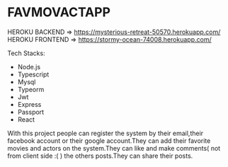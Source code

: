 # FAVMOVACTAPP

HEROKU BACKEND => https://mysterious-retreat-50570.herokuapp.com/
HEROKU FRONTEND => https://stormy-ocean-74008.herokuapp.com/


Tech Stacks:
- Node.js
- Typescript
- Mysql
- Typeorm
- Jwt
- Express
- Passport
- React

With this project people can register the system by their email,their facebook account or their google account.They can add their favorite movies and actors on the system.They can like and make comments( not from client side :(  ) the others posts.They can share their posts.
